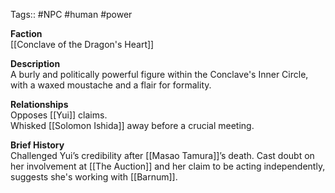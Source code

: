 Tags:: #NPC #human #power

**Faction**  
[[Conclave of the Dragon's Heart]]

**Description**  
A burly and politically powerful figure within the Conclave's Inner Circle, with a waxed moustache and a flair for formality.

**Relationships**  
Opposes [[Yui]] claims.  
Whisked [[Solomon Ishida]] away before a crucial meeting.

**Brief History**  
Challenged Yui’s credibility after [[Masao Tamura]]’s death. Cast doubt on her involvement at  [[The Auction]] and her claim to be acting independently, suggests she's working with [[Barnum]]. 